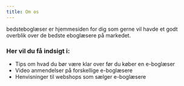 ```yaml
---
title: Om os
---
```


bedsteboglæser er hjemmesiden for dig som gerne vil havde et godt overblik over de bedste eboglæsere på markedet.

### Her vil du få indsigt i:

* Tips om hvad du bør være klar over før du køber en e-boglæser
* Video anmendelser på forskellige e-boglæsere
* Henvisninger til webshops som sælger e-boglæsere